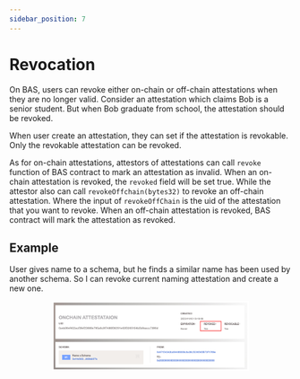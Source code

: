 ```yaml
---
sidebar_position: 7
---
```

# Revocation

On BAS, users can revoke either on-chain or off-chain attestations when they are no longer valid. Consider an attestation which claims Bob is a senior student. But when Bob graduate from school, the attestation should be revoked.

When user create an attestation, they can set if the attestation is revokable. Only the revokable attestation can be revoked.

As for on-chain attestations, attestors of attestations can call `revoke` function of BAS contract to mark an attestation as invalid. When an on-chain attestation is revoked, the `revoked` field will be set true.  While the attestor also can call `revokeOffchain(bytes32)` to revoke an off-chain attestation. Where the input of `revokeOffChain` is the uid of the attestation that you want to revoke. When an off-chain attestation is revoked, BAS contract will mark the attestation as revoked.

## Example

User gives name to a schema, but he finds a similar name has been used by another schema. So I can revoke current naming attestation and create a new one.

<div align="center" id="revoke">
    <img src="/figures/revoke.png" width="70%" />
</div>
